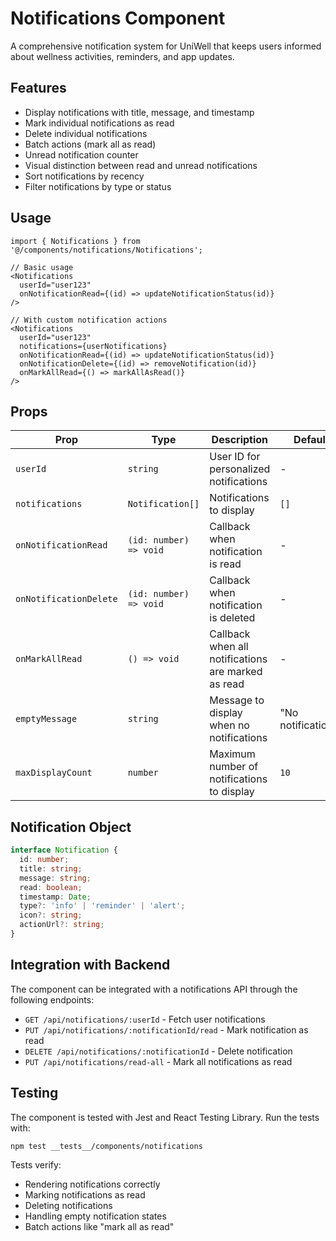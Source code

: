 # Notifications Component

A comprehensive notification system for UniWell that keeps users informed about wellness activities, reminders, and app updates.

## Features

- Display notifications with title, message, and timestamp
- Mark individual notifications as read
- Delete individual notifications
- Batch actions (mark all as read)
- Unread notification counter
- Visual distinction between read and unread notifications
- Sort notifications by recency
- Filter notifications by type or status

## Usage

```tsx
import { Notifications } from '@/components/notifications/Notifications';

// Basic usage
<Notifications 
  userId="user123"
  onNotificationRead={(id) => updateNotificationStatus(id)}
/>

// With custom notification actions
<Notifications 
  userId="user123"
  notifications={userNotifications}
  onNotificationRead={(id) => updateNotificationStatus(id)}
  onNotificationDelete={(id) => removeNotification(id)}
  onMarkAllRead={() => markAllAsRead()}
/>
```

## Props

| Prop | Type | Description | Default |
|------|------|-------------|---------|
| `userId` | `string` | User ID for personalized notifications | - |
| `notifications` | `Notification[]` | Notifications to display | `[]` |
| `onNotificationRead` | `(id: number) => void` | Callback when notification is read | - |
| `onNotificationDelete` | `(id: number) => void` | Callback when notification is deleted | - |
| `onMarkAllRead` | `() => void` | Callback when all notifications are marked as read | - |
| `emptyMessage` | `string` | Message to display when no notifications | "No notifications" |
| `maxDisplayCount` | `number` | Maximum number of notifications to display | `10` |

## Notification Object

```typescript
interface Notification {
  id: number;
  title: string;
  message: string;
  read: boolean;
  timestamp: Date;
  type?: 'info' | 'reminder' | 'alert';
  icon?: string;
  actionUrl?: string;
}
```

## Integration with Backend

The component can be integrated with a notifications API through the following endpoints:

- `GET /api/notifications/:userId` - Fetch user notifications
- `PUT /api/notifications/:notificationId/read` - Mark notification as read
- `DELETE /api/notifications/:notificationId` - Delete notification
- `PUT /api/notifications/read-all` - Mark all notifications as read

## Testing

The component is tested with Jest and React Testing Library. Run the tests with:

```bash
npm test __tests__/components/notifications
```

Tests verify:
- Rendering notifications correctly
- Marking notifications as read
- Deleting notifications
- Handling empty notification states
- Batch actions like "mark all as read" 